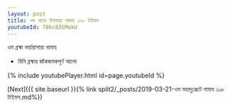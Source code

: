```yaml
---
layout: post
title: ওম ধাতব উত্তমায়া নামায ১০৮ টাইমস
youtubeId: 78kc83SMokU
---
```

 
 
 ওম ব্রহ্মা ভার্চয়াসায়া নামায  
 
 -  যিনি ব্রহ্মার জাঁকজমকপূর্ণ আলো 
 
  
 
  
 
 
 
 
 
 


{% include youtubePlayer.html id=page.youtubeId %}
 
[Next]({{ site.baseurl }}{% link  split2/_posts/2019-03-21-ওম মহাদৃঢ়রূটে নামায ১০৮ টাইমস.md%})
 
